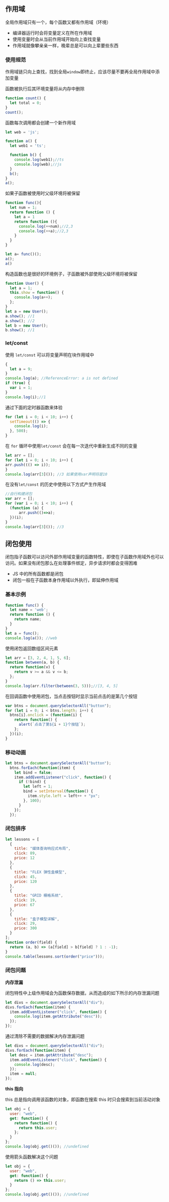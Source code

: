 ## 作用域

全局作用域只有一个，每个函数又都有作用域（环境）

- 编译器运行时会将变量定义在所在作用域
- 使用变量时会从当前作用域开始向上查找变量
- 作用域就像攀亲亲一样，晚辈总是可以向上辈要些东西

### 使用规范

作用域链只向上查找，找到全局`window`即终止，应该尽量不要再全局作用域中添加变量

函数被执行后其环境变量将从内存中删除

```js
function count() {
  let total = 0;
}
count();
```

函数每次调用都会创建一个新作用域

```js
let web = 'js';

function a() {
  let web1 = 'ts';

  function b() {
    console.log(web1);//ts
    console.log(web);//js
  }
  b();
}
a();
```

如果子函数被使用时父级环境将被保留

```js
function func(){
  let num = 1;
  return function () {
    let a = 1
    return function (){
      console.log(++num);//2,3
      console.log(++a);//2,3
    }
  }
}

let a= func()();
a();
a()
```

构造函数也是很好的环境例子，子函数被外部使用父级环境将被保留

```js
function User() {
  let a = 1;
  this.show = function() {
    console.log(a++);
  };
}
let a = new User();
a.show(); //1
a.show(); //2
let b = new User();
b.show(); //1
```

###  let/const

使用 `let/const` 可以将变量声明在块作用域中

```js
{
  let a = 9;
}
console.log(a); //ReferenceError: a is not defined
if (true) {
  var i = 1;
}
console.log(i);//1
```

通过下面的定时器函数来体验

```js
for (let i = 0; i < 10; i++) {
  setTimeout(() => {
    console.log(i);
  }, 500);
}
```

在 `for` 循环中使用`let/const` 会在每一次迭代中重新生成不同的变量

```js
let arr = [];
for (let i = 0; i < 10; i++) {
arr.push((() => i));
}
console.log(arr[3]()); //3 如果使用var声明将是10
```

在没有`let/const` 的历史中使用以下方式产生作用域

```js
//自行构建闭包
var arr = [];
for (var i = 0; i < 10; i++) {
  (function (a) {
      arr.push(()=>a);
  })(i);
}
console.log(arr[3]()); //3
```

## 闭包使用

闭包指子函数可以访问外部作用域变量的函数特性，即使在子函数作用域外也可以访问。如果没有闭包那么在处理事件绑定，异步请求时都会变得困难

- JS 中的所有函数都是闭包
- 闭包一般在子函数本身作用域以外执行，即延伸作用域

### 基本示例

```js
function func() {
  let name = 'web';
  return function () {
    return name;
  }
}
let a = func();
console.log(a()); //web
```

使用闭包返回数组区间元素

```js
let arr = [3, 2, 4, 1, 5, 6];
function between(a, b) {
  return function(v) {
    return v >= a && v <= b;
  };
}
console.log(arr.filter(between(3, 5)));//[3, 4, 5]
```

在回调函数中使用闭包，当点击按钮时显示当前点击的是第几个按钮

```js
var btns = document.querySelectorAll("button");
for (let i = 0; i < btns.length; i++) {
  btns[i].onclick = (function(i) {
    return function() {
      alert(`点击了第${i + 1}个按钮`);
    };
  })(i);
}
```

### 移动动画

```js
let btns = document.querySelectorAll("button");
  btns.forEach(function(item) {
    let bind = false;
    item.addEventListener("click", function() {
      if (!bind) {
        let left = 1;
        bind = setInterval(function() {
          item.style.left = left++ + "px";
        }, 100);
      }
    });
  });
```

### 闭包排序

```js
let lessons = [
  {
    title: "媒体查询响应式布局",
    click: 89,
    price: 12
  },
  {
    title: "FLEX 弹性盒模型",
    click: 45,
    price: 120
  },
  {
    title: "GRID 栅格系统",
    click: 19,
    price: 67
  },
  {
    title: "盒子模型详解",
    click: 29,
    price: 300
  }
];
function order(field) {
  return (a, b) => (a[field] > b[field] ? 1 : -1);
}
console.table(lessons.sort(order("price")));
```

### 闭包问题

**内存泄漏**

闭包特性中上级作用域会为函数保存数据，从而造成的如下所示的内存泄漏问题

```js
let divs = document.querySelectorAll("div");
divs.forEach(function(item) {
  item.addEventListener("click", function() {
    console.log(item.getAttribute("desc"));
  });
});
```

通过清除不需要的数据解决内存泄漏问题

```js
let divs = document.querySelectorAll("div");
divs.forEach(function(item) {
  let desc = item.getAttribute("desc");
  item.addEventListener("click", function() {
    console.log(desc);
  });
  item = null;
});
```

**this 指向**

this 总是指向调用该函数的对象，即函数在搜索 this 时只会搜索到当前活动对象

```js
let obj = {
  user: "web",
  get: function() {
    return function() {
      return this.user;
    };
  }
};
console.log(obj.get()()); //undefined
```

使用箭头函数解决这个问题

```js
let obj = {
  user: "web",
  get: function() {
    return () => this.user;
  }
};
console.log(obj.get()()); //undefined
```